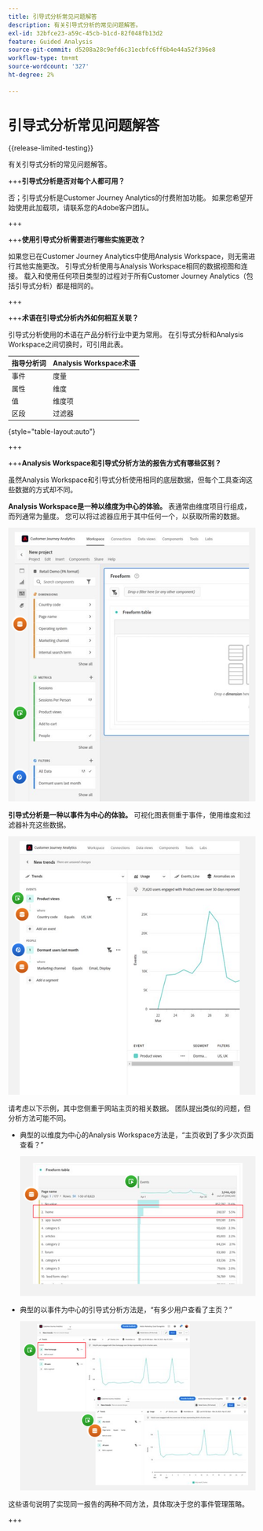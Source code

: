 ```yaml
---
title: 引导式分析常见问题解答
description: 有关引导式分析的常见问题解答。
exl-id: 32bfce23-a59c-45cb-b1cd-82f048fb13d2
feature: Guided Analysis
source-git-commit: d5208a28c9efd6c31ecbfc6ff6b4e44a52f396e8
workflow-type: tm+mt
source-wordcount: '327'
ht-degree: 2%

---
```


# 引导式分析常见问题解答

{{release-limited-testing}}

有关引导式分析的常见问题解答。

+++**引导式分析是否对每个人都可用？**

否；引导式分析是Customer Journey Analytics的付费附加功能。 如果您希望开始使用此加载项，请联系您的Adobe客户团队。

+++

+++**使用引导式分析需要进行哪些实施更改？**

如果您已在Customer Journey Analytics中使用Analysis Workspace，则无需进行其他实施更改。 引导式分析使用与Analysis Workspace相同的数据视图和连接。 载入和使用任何项目类型的过程对于所有Customer Journey Analytics（包括引导式分析）都是相同的。

+++

+++**术语在引导式分析内外如何相互关联？**

引导式分析使用的术语在产品分析行业中更为常用。 在引导式分析和Analysis Workspace之间切换时，可引用此表。

| 指导分析词 | Analysis Workspace术语 |
| --- | --- |
| 事件 | 度量 |
| 属性 | 维度 |
| 值 | 维度项 |
| 区段 | 过滤器 |

{style="table-layout:auto"}

+++

+++**Analysis Workspace和引导式分析方法的报告方式有哪些区别？**

虽然Analysis Workspace和引导式分析使用相同的底层数据，但每个工具查询这些数据的方式却不同。

**Analysis Workspace是一种以维度为中心的体验。** 表通常由维度项目行组成，而列通常为量度。 您可以将过滤器应用于其中任何一个，以获取所需的数据。

![工作区结构](assets/workspace-structure.png)

**引导式分析是一种以事件为中心的体验。** 可视化图表侧重于事件，使用维度和过滤器补充这些数据。

![引导式分析结构](assets/guided-analysis-structure.png)

请考虑以下示例，其中您侧重于网站主页的相关数据。 团队提出类似的问题，但分析方法可能不同。

* 典型的以维度为中心的Analysis Workspace方法是，“主页收到了多少次页面查看？”

  ![Dimension居中](assets/dimension-centered.png)

* 典型的以事件为中心的引导式分析方法是，“有多少用户查看了主页？”

  ![以事件为中心](assets/event-centered.png)

这些语句说明了实现同一报告的两种不同方法，具体取决于您的事件管理策略。

+++
